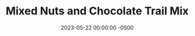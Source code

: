 ---
layout: post
title:  "Mixed Nuts and Chocolate Trail Mix"
date:   2023-05-22 00:00:00 -0500
categories: 
- Recipes
- Finger Foods
permalink: /recipes/trail-mix
image: /assets/Food/Finger Food/Trail Mix/trail-mix.jpg
ing: trailmix-ing
facts: trailmix-facts
section1: 
start2: 
section2: 
start3: 
section3: 
start4: 
section4: 
start5: 
section5: 
Prep: 5
Rest: 
Cook: 
Source1: 
Source2: 
whisk: https://s.samsungfood.com/ehks9
tags: 
- peanut
- cachew
- almond
- pistachio
- nuts
- raisin
- chocolate
- cocoa
- mix
- simple
Description: Trail mix is a perfect snack to take on the go, especially when hiking (duh). Here's a simple formula that I generally follow, but it is super easy to tweak to your liking. Each serving is about 30 grams.  If you prefer crispy nuts and chickpeas in your trail mix instead, see my <a href="air-fried-trail-mix">Air Fryer Trail Mix</a>
Instructions: 
- Mix together in ziploc bag, store in cabinet or fridge
---